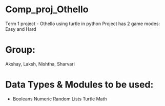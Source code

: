 # Comp_proj_Othello
Term 1 project - Othello using turtle in python
Project has 2 game modes: Easy and Hard
# Group:
Akshay, Laksh, Nishtha, Sharvari
# Data Types & Modules to be used:
* Booleans
Numeric 
Random
Lists
Turtle 
Math

